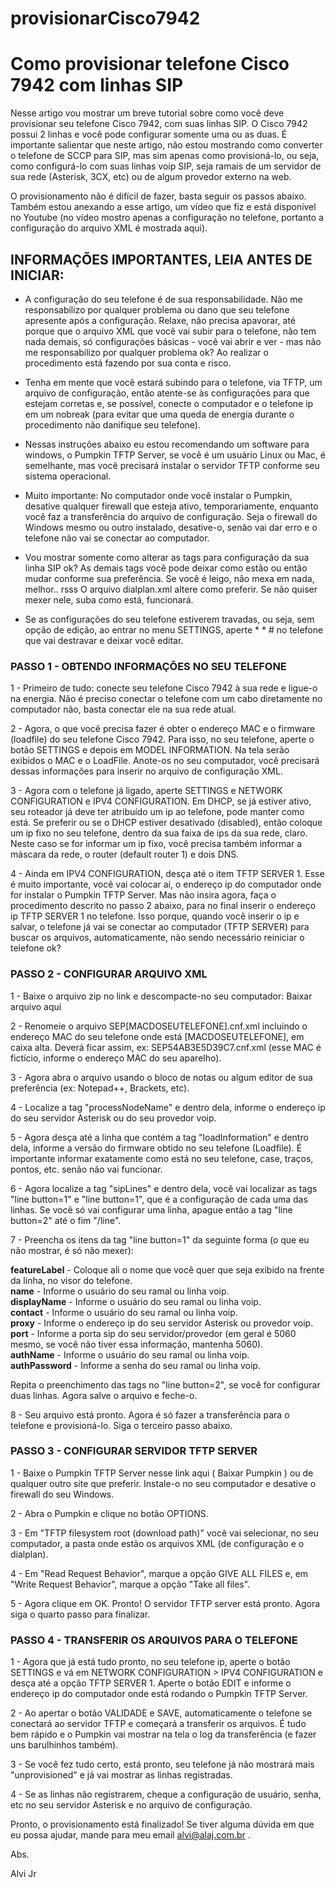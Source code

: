 # provisionarCisco7942

<h1>Como provisionar telefone Cisco 7942 com linhas SIP</h1>



Nesse artigo vou mostrar um breve tutorial sobre como você deve provisionar seu telefone Cisco 7942, com suas linhas SIP.  O Cisco 7942 possui 2 linhas e você pode configurar somente uma ou as duas.  É importante salientar que neste artigo, não estou mostrando como converter o telefone de SCCP para SIP, mas sim apenas como provisioná-lo, ou seja, como configurá-lo com suas linhas voip SIP, seja ramais de um servidor de sua rede (Asterisk, 3CX, etc) ou de algum provedor externo na web.

O provisionamento não é difícil de fazer, basta seguir os passos abaixo. Também estou anexando a esse artigo, um vídeo que fiz e está disponível no Youtube (no vídeo mostro apenas a configuração no telefone, portanto a configuração do arquivo XML é mostrada aqui).



<h2>INFORMAÇÕES IMPORTANTES, LEIA ANTES DE INICIAR:</h2>
 

- A configuração do seu telefone é de sua responsabilidade. Não me responsabilizo por qualquer problema ou dano que seu telefone apresente após a configuração. Relaxe, não precisa apavorar, até porque que o arquivo XML que você vai subir para o telefone, não tem nada demais, só configurações básicas - você vai abrir e ver - mas não me responsabilizo por qualquer problema ok? Ao realizar o procedimento está fazendo por sua conta e risco.

- Tenha em mente que você estará subindo para o telefone, via TFTP, um arquivo de configuração, então atente-se às configurações para que estejam corretas e, se possível, conecte o computador e o telefone ip em um nobreak (para evitar que uma queda de energia durante o procedimento não danifique seu telefone).

- Nessas instruções abaixo eu estou recomendando um software para windows, o Pumpkin TFTP Server, se você é um usuário Linux ou Mac, é semelhante, mas você precisará instalar o servidor TFTP conforme seu sistema operacional.

- Muito importante: No computador onde você instalar o Pumpkin, desative qualquer firewall que esteja ativo, temporariamente, enquanto você faz a transferência do arquivo de configuração. Seja o firewall do Windows mesmo ou outro instalado, desative-o, senão vai dar erro e o telefone não vai se conectar ao computador.

- Vou mostrar somente como alterar as tags para configuração da sua linha SIP ok? As demais tags você pode deixar como estão ou então mudar conforme sua preferência. Se você é leigo, não mexa em nada, melhor.. rsss  O arquivo dialplan.xml altere como preferir. Se não quiser mexer nele, suba como está, funcionará.

- Se as configurações do seu telefone estiverem travadas, ou seja, sem opção de edição, ao entrar no menu SETTINGS, aperte * * #  no telefone que vai destravar e deixar você editar.



<h3>PASSO 1 -  OBTENDO INFORMAÇÕES NO SEU TELEFONE</h3>


1 - Primeiro de tudo: conecte seu telefone Cisco 7942 à sua rede e ligue-o na energia. Não é preciso conectar o telefone com um cabo diretamente no computador não, basta conectar ele na sua rede atual.

2 - Agora, o que você precisa fazer é obter o endereço MAC e o firmware (loadfile) do seu telefone Cisco 7942. Para isso, no seu telefone, aperte o botão SETTINGS e depois em MODEL INFORMATION.  Na tela serão exibidos o MAC e o LoadFile. Anote-os no seu computador, você precisará dessas informações para inserir no arquivo de configuração XML.

3 - Agora com o telefone já ligado, aperte SETTINGS e NETWORK CONFIGURATION e IPV4 CONFIGURATION.  Em DHCP, se já estiver ativo, seu roteador já deve ter atribuído um ip ao telefone, pode manter como está. Se preferir ou se o DHCP estiver desativado (disabled), então coloque um ip fixo no seu telefone, dentro da sua faixa de ips da sua rede, claro. Neste caso se for informar um ip fixo, você precisa também informar a máscara da rede, o router (default router 1) e dois DNS.

4 - Ainda em IPV4 CONFIGURATION, desça até o item TFTP SERVER 1. Esse é muito importante, você vai colocar aí, o endereço ip do computador onde for instalar o Pumpkin TFTP Server. Mas não insira agora, faça o procedimento descrito no passo 2 abaixo, para no final inserir o endereço ip TFTP SERVER 1 no telefone. Isso porque, quando você inserir o ip e salvar, o telefone já vai se conectar ao computador (TFTP SERVER) para buscar os arquivos, automaticamente, não sendo necessário reiniciar o telefone ok?

 
 
<h3>PASSO 2 - CONFIGURAR ARQUIVO XML</h3>


1 - Baixe o arquivo zip no link e descompacte-no seu computador:   Baixar arquivo aqui

2 - Renomeie o arquivo  SEP[MACDOSEUTELEFONE].cnf.xml  incluindo o endereço MAC do seu telefone onde está [MACDOSEUTELEFONE], em caixa alta. Deverá ficar assim, ex: SEP54AB3E5D39C7.cnf.xml  (esse MAC é fictício, informe o endereço MAC do seu aparelho).

3 - Agora abra o arquivo usando o bloco de notas ou algum editor de sua preferência (ex: Notepad++, Brackets, etc). 

4 - Localize a tag "processNodeName" e dentro dela, informe o endereço ip do seu servidor Asterisk ou do seu provedor voip.  

5 - Agora desça até a linha que contém a tag "loadInformation" e dentro dela, informe a versão do firmware obtido no seu telefone (Loadfile). É importante informar exatamente como está no seu telefone, case, traços, pontos, etc. senão não vai funcionar.

6 - Agora localize a tag "sipLines" e dentro dela, você vai localizar as tags "line button=1" e "line button=1", que é a configuração de cada uma das linhas. Se você só vai configurar uma linha, apague então a tag "line button=2" até o fim "/line".

7 - Preencha os itens da tag "line button=1" da seguinte forma (o que eu não mostrar, é só não mexer):

<b>featureLabel</b> - Coloque ali o nome que você quer que seja exibido na frente da linha, no visor do telefone.<br />
<b>name</b> - Informe o usuário do seu ramal ou linha voip.<br />
<b>displayName</b> - Informe o usuário do seu ramal ou linha voip.<br />
<b>contact</b> - Informe o usuário do seu ramal ou linha voip.<br />
<b>proxy</b> - Informe o endereço ip do seu servidor Asterisk ou provedor voip.<br />
<b>port</b> - Informe a porta sip do seu servidor/provedor (em geral é 5060 mesmo, se você não tiver essa informação, mantenha 5060).<br />
<b>authName</b> - Informe o usuário do seu ramal ou linha voip.<br />
<b>authPassword</b> - Informe a senha do seu ramal ou linha voip.<br />

Repita o preenchimento das tags no "line button=2", se você for configurar duas linhas. Agora salve o arquivo e feche-o.

8 - Seu arquivo está pronto. Agora é só fazer a transferência para o telefone e provisioná-lo.  Siga o terceiro passo abaixo.


 
<h3>PASSO 3 - CONFIGURAR SERVIDOR TFTP SERVER</h3>


1 - Baixe o Pumpkin TFTP Server nesse link aqui ( Baixar Pumpkin )  ou de qualquer outro site que preferir.  Instale-o no seu computador e desative o firewall do seu Windows.

2 - Abra o Pumpkin e clique no botão OPTIONS.

3 - Em "TFTP filesystem root (download path)" você vai selecionar, no seu computador, a pasta onde estão os arquivos XML (de configuração e o dialplan).

4 - Em "Read Request Behavior", marque a opção GIVE ALL FILES  e, em "Write Request Behavior", marque a opção "Take all files".

5 - Agora clique em OK. Pronto! O servidor TFTP server está pronto.  Agora siga o quarto passo para finalizar.


 
<h3>PASSO 4 - TRANSFERIR OS ARQUIVOS PARA O TELEFONE</h3>


1 - Agora que já está tudo pronto, no seu telefone ip, aperte o botão SETTINGS e vá em NETWORK CONFIGURATION > IPV4 CONFIGURATION  e desça até a opção TFTP SERVER 1. Aperte o botão EDIT e informe o endereço ip do computador onde está rodando o Pumpkin TFTP Server. 

2 - Ao apertar o botão VALIDADE e SAVE, automaticamente o telefone se conectará ao servidor TFTP e começará a transferir os arquivos. É tudo bem rápido e o Pumpkin vai mostrar na tela o log da transferência (e fazer uns barulhinhos também).

3 - Se você fez tudo certo, está pronto, seu telefone já não mostrará mais "unprovisioned" e já vai mostrar as linhas registradas. 

4 - Se as linhas não registrarem, cheque a configuração de usuário, senha, etc no seu servidor Asterisk e no arquivo de configuração.

 

Pronto, o provisionamento está finalizado!  Se tiver alguma dúvida em que eu possa ajudar,  mande para meu email  alvi@alaj.com.br .

 

Abs.

Alvi Jr
